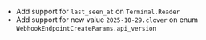 * Add support for `last_seen_at` on `Terminal.Reader`
* Add support for new value `2025-10-29.clover` on enum `WebhookEndpointCreateParams.api_version`